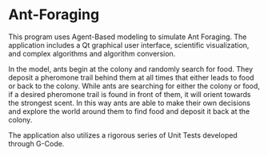 # Ant-Foraging

This program uses Agent-Based modeling to simulate Ant Foraging. The application includes a Qt graphical user interface, scientific visualization, and complex algorithms and algorithm conversion. 

In the model, ants begin at the colony and randomly search for food. They deposit a pheromone trail behind them at all times that either leads to food or back to the colony. While ants are searching for either the colony or food, if a desired pheromone trail is found in front of them, it will orient towards the strongest scent. In this way ants are able to make their own decisions and explore the world around them to find food and deposit it back at the colony.

The application also utilizes a rigorous series of Unit Tests developed through G-Code. 


